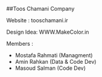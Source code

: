 ﻿##Toos Chamani Company

Website : tooschamani.ir

Design Idea: WWW.MakeColor.in  

Members :

  - Mostafa Rahmati (Managment)
  - Amin Rahkan 	(Data & Code Dev)	
  - Masoud Salman	(Code Dev)
  
  